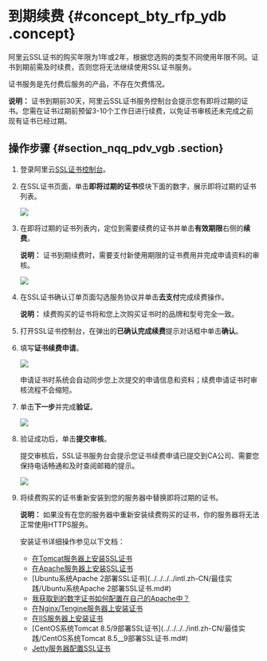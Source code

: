 # 到期续费 {#concept_bty_rfp_ydb .concept}

阿里云SSL证书的购买年限为1年或2年，根据您选购的类型不同使用年限不同。证书到期前需及时续费，否则您将无法继续使用SSL证书服务。

证书服务是先付费后服务的产品，不存在欠费情况。

**说明：** 证书到期前30天，阿里云SSL证书服务控制台会提示您有即将过期的证书。您需在证书过期前预留3-10个工作日进行续费，以免证书审核还未完成之前现有证书已经过期。

## 操作步骤 {#section_nqq_pdv_vgb .section}

1.  登录阿里云[SSL证书控制台](https://yundunnext.console.aliyun.com/?p=cas#/overview/cn-hangzhou)。
2.  在SSL证书页面，单击**即将过期的证书**模块下面的数字，展示即将过期的证书列表。

    ![](http://static-aliyun-doc.oss-cn-hangzhou.aliyuncs.com/assets/img/13562/156086617947702_zh-CN.png)

3.  在即将过期的证书列表内，定位到需要续费的证书并单击**有效期限**右侧的**续费**。

    **说明：** 证书到期续费时，需要支付新使用期限的证书费用并完成申请资料的审核。

    ![](http://static-aliyun-doc.oss-cn-hangzhou.aliyuncs.com/assets/img/13562/156086617947721_zh-CN.png)

4.  在SSL证书确认订单页面勾选服务协议并单击**去支付**完成续费操作。

    **说明：** 续费购买的证书将和您上次购买证书时的品牌和型号完全一致。

5.  打开SSL证书控制台，在弹出的**已确认完成续费**提示对话框中单击**确认**。
6.  填写**证书续费申请**。

    ![](http://static-aliyun-doc.oss-cn-hangzhou.aliyuncs.com/assets/img/13562/156086617947723_zh-CN.png)

    申请证书时系统会自动同步您上次提交的申请信息和资料；续费申请证书时审核流程不会缩短。

7.  单击**下一步**并完成**验证**。

    ![](http://static-aliyun-doc.oss-cn-hangzhou.aliyuncs.com/assets/img/13562/156086618047725_zh-CN.png)

8.  验证成功后，单击**提交审核**。

    提交审核后，SSL证书服务台会提示您证书续费申请已提交到CA公司、需要您保持电话畅通和及时查阅邮箱的提示。

    ![](http://static-aliyun-doc.oss-cn-hangzhou.aliyuncs.com/assets/img/13562/156086618047727_zh-CN.png)

9.  将续费购买的证书重新安装到您的服务器中替换即将过期的证书。

    **说明：** 如果没有在您的服务器中重新安装续费购买的证书，你的服务器将无法正常使用HTTPS服务。

    安装证书详细操作参见以下文档：

    -   [在Tomcat服务器上安装SSL证书](../../../../intl.zh-CN/用户指南/下载证书并安装到其他服务器/Tomcat服务器安装SSL证书/安装PFX格式证书.md#)
    -   [在Apache服务器上安装SSL证书](../../../../intl.zh-CN/用户指南/下载证书并安装到其他服务器/在Apache服务器上安装SSL证书.md#)
    -   [Ubuntu系统Apache 2部署SSL证书](../../../../intl.zh-CN/最佳实践/Ubuntu系统Apache 2部署SSL证书.md#)
    -   [我获取到的数字证书如何配置在自己的Apache中？](../../../../intl.zh-CN/常见问题/常见问题/我获取到的数字证书如何配置在自己的Apache中？.md#)
    -   [在Nginx/Tengine服务器上安装证书](../../../../intl.zh-CN/用户指南/下载证书并安装到其他服务器/在Nginx__Tengine服务器上安装证书.md#)
    -   [在IIS服务器上安装证书](../../../../intl.zh-CN/用户指南/下载证书并安装到其他服务器/在IIS服务器上安装证书.md#)
    -   [CentOS系统Tomcat 8.5/9部署SSL证书](../../../../intl.zh-CN/最佳实践/CentOS系统Tomcat 8.5__9部署SSL证书.md#)
    -   [Jetty服务器配置SSL证书](../../../../intl.zh-CN/常见问题/常见问题/Jetty服务器配置SSL证书.md#)


